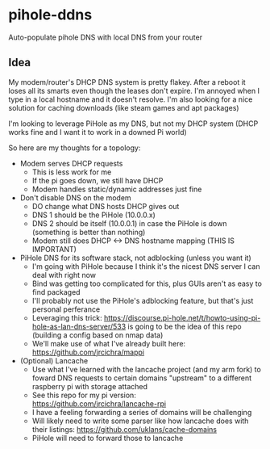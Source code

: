 # pihole-ddns
Auto-populate pihole DNS with local DNS from your router

## Idea
My modem/router's DHCP DNS system is pretty flakey. After a reboot it loses all its smarts even though the leases don't expire. I'm annoyed when I type in a local hostname and it doesn't resolve. I'm also looking for a nice solution for caching downloads (like steam games and apt packages)

I'm looking to leverage PiHole as my DNS, but not my DHCP system (DHCP works fine and I want it to work in a downed Pi world)

So here are my thoughts for a topology:

+ Modem serves DHCP requests
  + This is less work for me
  + If the pi goes down, we still have DHCP
  + Modem handles static/dynamic addresses just fine
+ Don't disable DNS on the modem
  + DO change what DNS hosts DHCP gives out
  + DNS 1 should be the PiHole (10.0.0.x)
  + DNS 2 should be itself (10.0.0.1) in case the PiHole is down (something is better than nothing)
  + Modem still does DHCP <-> DNS hostname mapping (THIS IS IMPORTANT)
+ PiHole DNS for its software stack, not adblocking (unless you want it)
  + I'm going with PiHole because I think it's the nicest DNS server I can deal with right now
  + Bind was getting too complicated for this, plus GUIs aren't as easy to find packaged
  + I'll probably not use the PiHole's adblocking feature, but that's just personal perferance
  + Leveraging this trick: https://discourse.pi-hole.net/t/howto-using-pi-hole-as-lan-dns-server/533 is going to be the idea of this repo (building a config based on nmap data)
  + We'll make use of what I've already built here: https://github.com/jrcichra/mappi
+ (Optional) Lancache
  + Use what I've learned with the lancache project (and my arm fork) to foward DNS requests to certain domains "upstream" to a different raspberry pi with storage attached
  + See this repo for my pi version: https://github.com/jrcichra/lancache-rpi
  + I have a feeling forwarding a series of domains will be challenging
  + Will likely need to write some parser like how lancache does with their listings: https://github.com/uklans/cache-domains
  + PiHole will need to forward those to lancache